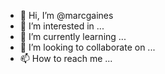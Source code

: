 - 👋 Hi, I’m @marcgaines
- 👀 I’m interested in ...
- 🌱 I’m currently learning ...
- 💞️ I’m looking to collaborate on ...
- 📫 How to reach me ...

<!---
marcgaines/marcgaines is a ✨ special ✨ repository because its `README.md` (this file) appears on your GitHub profile.
You can click the Preview link to take a look at your changes.
--->
